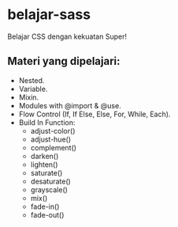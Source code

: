 # belajar-sass
Belajar CSS dengan kekuatan Super!

## Materi yang dipelajari:
- Nested.
- Variable.
- Mixin.
- Modules with @import & @use.
- Flow Control (If, If Else, Else, For, While, Each).
- Build In Function:
  - adjust-color()
  - adjust-hue()
  - complement()
  - darken()
  - lighten()
  - saturate()
  - desaturate()
  - grayscale()
  - mix()
  - fade-in()
  - fade-out()
